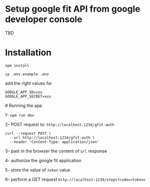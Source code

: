 # Setup google fit API from google developer console

TBD

# Installation

`npm install`

`cp .env.example .env`

add the right values for

```
GOOGLE_APP_ID=xxx
GOOGLE_APP_SECRET=xxx
```

# Running the app

1- `npm run dev`

2- POST request to: `http://localhost:1234/gfit-auth`

```
curl --request POST \
  --url http://localhost:1234/gfit-auth \
  --header 'Content-Type: application/json'
```

3- past in the browser the content of `url` response

4- authorize the google fit application

5- store the value of `token` value

6- perform a GET request `http://localhost:1234/steps?code=<token>`
